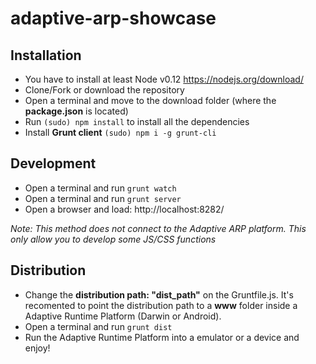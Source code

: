 # adaptive-arp-showcase

## Installation

- You have to install at least Node v0.12 https://nodejs.org/download/
- Clone/Fork or download the repository
- Open a terminal and move to the download folder (where the **package.json** is located)
- Run ```(sudo) npm install``` to install all the dependencies
- Install **Grunt client** ```(sudo) npm i -g grunt-cli```

## Development

- Open a terminal and run ```grunt watch```
- Open a terminal and run ```grunt server```
- Open a browser and load: http://localhost:8282/

*Note: This method does not connect to the Adaptive ARP platform. This only allow you to develop some JS/CSS functions*

## Distribution

- Change the **distribution path: "dist_path"** on the Gruntfile.js. It's recomented to point the distribution path to a **www** folder inside a Adaptive Runtime Platform (Darwin or Android).
- Open a terminal and run ```grunt dist```
- Run the Adaptive Runtime Platform into a emulator or a device and enjoy!
